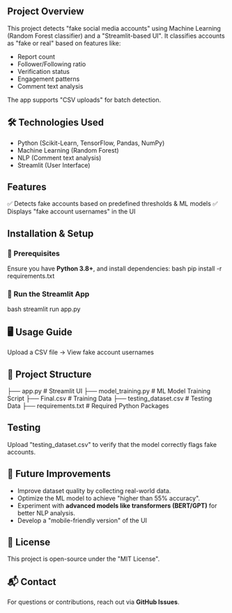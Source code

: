##  Project Overview
This project detects "fake social media accounts" using Machine Learning (Random Forest classifier) and a "Streamlit-based UI". It classifies accounts as "fake or real" based on features like:
- Report count
- Follower/Following ratio
- Verification status
- Engagement patterns
- Comment text analysis

The app supports  "CSV uploads" for batch detection.

## 🛠️ Technologies Used
- Python (Scikit-Learn, TensorFlow, Pandas, NumPy)
- Machine Learning (Random Forest)
- NLP (Comment text analysis)
- Streamlit (User Interface)

##  Features
✅ Detects fake accounts based on predefined thresholds & ML models
✅ Displays "fake account usernames" in the UI

##  Installation & Setup
### 🔹 Prerequisites
Ensure you have **Python 3.8+**, and install dependencies:
bash
pip install -r requirements.txt


### 🔹 Run the Streamlit App
bash
streamlit run app.py


## 🖥️ Usage Guide
 Upload a CSV file → View fake account usernames

## 📂 Project Structure
├── app.py              # Streamlit UI
├── model_training.py   # ML Model Training Script
├── Final.csv         # Training Data
├── testing_dataset.csv # Testing Data
├── requirements.txt    # Required Python Packages


##  Testing
Upload "testing_dataset.csv" to verify that the model correctly flags fake accounts.

## 🌟 Future Improvements
- Improve dataset quality by collecting real-world data.
- Optimize the ML model to achieve "higher than 55% accuracy".
- Experiment with **advanced models like transformers (BERT/GPT)** for better NLP analysis.
- Develop a "mobile-friendly version" of the UI

## 📜 License
This project is open-source under the "MIT License".

## 📬 Contact
For questions or contributions, reach out via **GitHub Issues**.
